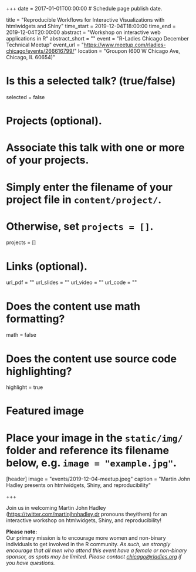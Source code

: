+++
date = 2017-01-01T00:00:00  # Schedule page publish date.

title = "Reproducible Workflows for Interactive Visualizations with htmlwidgets and Shiny"
time_start = 2019-12-04T18:00:00
time_end = 2019-12-04T20:00:00
abstract = "Workshop on interactive web applications in R"
abstract_short = ""
event = "R-Ladies Chicago December Technical Meetup"
event_url = "https://www.meetup.com/rladies-chicago/events/266616799/"
location = "Groupon (600 W Chicago Ave, Chicago, IL 60654)"

# Is this a selected talk? (true/false)
selected = false

# Projects (optional).
#   Associate this talk with one or more of your projects.
#   Simply enter the filename of your project file in `content/project/`.
#   Otherwise, set `projects = []`.
projects = []

# Links (optional).
url_pdf = ""
url_slides = ""
url_video = ""
url_code = ""

# Does the content use math formatting?
math = false

# Does the content use source code highlighting?
highlight = true

# Featured image
# Place your image in the `static/img/` folder and reference its filename below, e.g. `image = "example.jpg"`.
[header]
image = "events/2019-12-04-meetup.jpeg"
caption = "Martin John Hadley presents on htmlwidgets, Shiny, and reproducibility"

+++
  
Join us in welcoming Martin John Hadley (https://twitter.com/martinjhnhadley,dr pronouns they/them) for an interactive workshop on htmlwidgets, Shiny, and reproducibility!
  
  
  
**Please note:**    
Our primary mission is to encourage more women and non-binary individuals to get involved in the R community. *As such, we strongly encourage that all men who attend this event have a female or non-binary sponsor, as spots may be limited. Please contact chicago@rladies.org if you have questions.*  
    
  